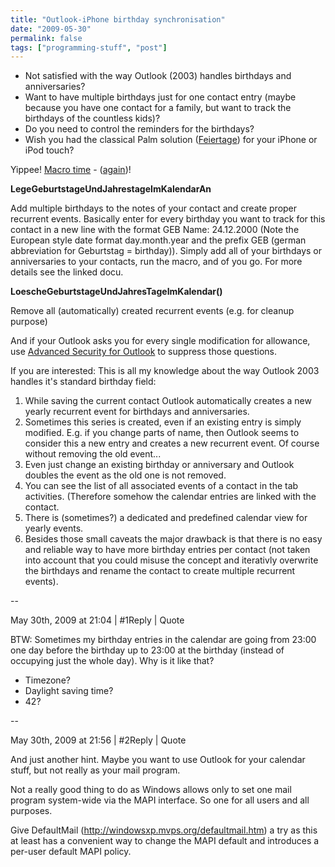 ```yaml
---
title: "Outlook-iPhone birthday synchronisation"
date: "2009-05-30"
permalink: false
tags: ["programming-stuff", "post"]
---
```


- Not satisfied with the way Outlook (2003) handles birthdays and anniversaries?
- Want to have multiple birthdays just for one contact entry (maybe because you have one contact for a family, but want to track the birthdays of the countless kids)?
- Do you need to control the reminders for the birthdays?
- Wish you had the classical Palm solution ([Feiertage](http://www.nhueck.de/)) for your iPhone or iPod touch?

Yippee! [Macro time](http://github.com/x-ian/outlook-birthdays-done-right/tree/master) - ([again](http://x-ian.net/2009/05/01/swap-lastname-with-firstname-in-outlook/))!

**LegeGeburtstageUndJahrestageImKalendarAn**

Add multiple birthdays to the notes of your contact and create proper recurrent events. Basically enter for every birthday you want to track for this contact in a new line with the format GEB Name: 24.12.2000 (Note the European style date format day.month.year and the prefix GEB (german abbreviation for Geburtstag = birthday)). Simply add all of your birthdays or anniversaries to your contacts, run the macro, and of you go. For more details see the linked docu.

**LoescheGeburtstageUndJahresTageImKalendar()**

Remove all (automatically) created recurrent events (e.g. for cleanup purpose)

And if your Outlook asks you for every single modification for allowance, use [Advanced Security for Outlook](http://www.mapilab.com/outlook/security/) to suppress those questions.

If you are interested: This is all my knowledge about the way Outlook 2003 handles it's standard birthday field:

1. While saving the current contact Outlook automatically creates a new yearly recurrent event for birthdays and anniversaries.
2. Sometimes this series is created, even if an existing entry is simply modified. E.g. if you change parts of name, then Outlook seems to consider this a new entry and creates a new recurrent event. Of course without removing the old event...
3. Even just change an existing birthday or anniversary and Outlook doubles the event as the old one is not removed.
4. You can see the list of all associated events of a contact in the tab activities. (Therefore somehow the calendar entries are linked with the contact.
5. There is (sometimes?) a dedicated and predefined calendar view for yearly events.
6. Besides those small caveats the major drawback is that there is no easy and reliable way to have more birthday entries per contact (not taken into account that you could misuse the concept and iterativly overwrite the birthdays and rename the contact to create multiple recurrent events).

--

May 30th, 2009 at 21:04 | #1Reply | Quote

BTW: Sometimes my birthday entries in the calendar are going from 23:00 one day before the birthday up to 23:00 at the birthday (instead of occupying just the whole day). Why is it like that?
- Timezone?
- Daylight saving time?
- 42?

--

May 30th, 2009 at 21:56 | #2Reply | Quote

And just another hint. Maybe you want to use Outlook for your calendar stuff, but not really as your mail program.

Not a really good thing to do as Windows allows only to set one mail program system-wide via the MAPI interface. So one for all users and all purposes.

Give DefaultMail (http://windowsxp.mvps.org/defaultmail.htm) a try as this at least has a convenient way to change the MAPI default and introduces a per-user default MAPI policy.